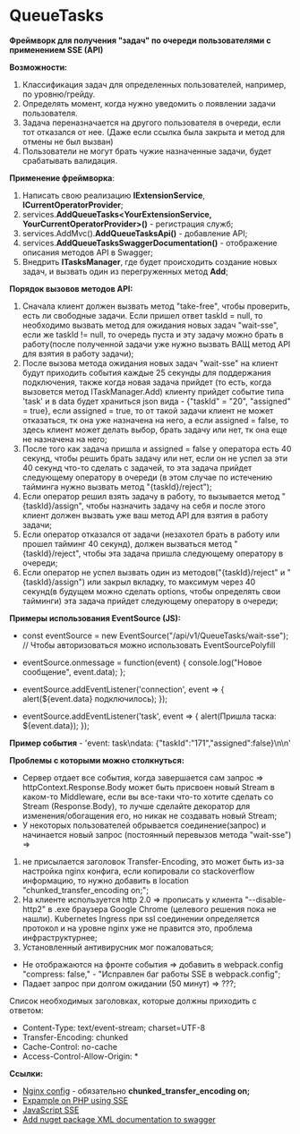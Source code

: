 # QueueTasks
**Фреймворк для получения "задач" по очереди пользователями с применением SSE (API)**


**Возможности:**
1. Классификация задач для определенных пользователей, например, по уровню/грейду.
2. Определять момент, когда нужно уведомить о появлении задачи пользователя.
3. Задача переназначается на другого пользователя в очереди, если тот отказался от нее. (Даже если ссылка была закрыта и метод для отмены не был вызван)
4. Пользователи не могут брать чужие назначенные задачи, будет срабатывать валидация.


**Применение фреймворка**:
1. Написать свою реализацию **IExtensionService**, **ICurrentOperatorProvider**;
2. services.**AddQueueTasks<YourExtensionService, YourCurrentOperatorProvider>()** - регистрация служб;
3. services.AddMvc().**AddQueueTasksApi()** - добавление API;
4. services.**AddQueueTasksSwaggerDocumentation()** - отображение описания методов API в Swagger;
5. Внедрить **ITasksManager**, где будет происходить создание новых задач, и вызвать один из перегруженных метод **Add**;


**Порядок вызовов методов API:**
1. Сначала клиент должен вызвать метод "take-free", чтобы проверить, есть ли свободные задачи.
Если пришел ответ taskId = null, то необходимо вызвать метод для ожидания новых задач "wait-sse",
если же taskId != null, то очередь пуста и эту задачу можно брать в работу(после полученной задачи уже нужно вызвать ВАЩ метод API для взятия в работу задачи);
2. После вызова метода ожидания новых задач "wait-sse" на клиент будут приходить события каждые 25 секунды для поддержания подключения, 
также когда новая задача прийдет (то есть, когда вызовется метод ITaskManager.Add) клиенту прийдет событие типа 'task' и в data будет храниться json вида - 
{"taskId" = "20", "assigned" = true},
если assigned = true, то от такой задачи клиент не может отказаться, тк она уже назначена на него, 
а если assigned = false, то здесь клиент может делать выбор, брать задачу или нет, тк она еще не назначена на него;
3. После того как задача пришла и assigned = false у оператора есть 40 секунд, чтобы решить брать задачу или нет, если он не успел за эти 40 секунд что-то сделать с задачей, 
то эта задача прийдет следующему оператору в очереди (в этом случае по истечению тайминга нужно вызвать метод "{taskId}/reject");
4. Если оператор решил взять задачу в работу, то вызывается метод "{taskId}/assign", чтобы назначить задачу на себя и 
после этого клиент должен вызвать уже ваш метод API для взятия в работу задачи;
5. Если оператор отказался от задачи (незахотел брать в работу или прошел тайминг 40 секунд), должен вызваться метод "{taskId}/reject", 
чтобы эта задача пришла следующему оператору в очереди;
6. Если оператор не успел вызвать один из методов("{taskId}/reject" и "{taskId}/assign") или закрыл вкладку, 
то максимум через 40 секунд(в будущем можно сделать options, чтобы определять свои тайминги) эта задача прийдет следующему оператору в очереди;

**Примеры использования EventSource (JS):**

- const eventSource = new EventSource("/api/v1/QueueTasks/wait-sse"); // Чтобы авторизоваться можно использовать EventSourcePolyfill
        
- eventSource.onmessage = function(event) {
  console.log("Новое сообщение", event.data);
};

- eventSource.addEventListener('connection', event => {
  alert(${event.data} подключилось);
});

- eventSource.addEventListener('task', event => {
  alert(Пришла таска: ${event.data});
});

**Пример события** - 'event: task\ndata: {"taskId":"171","assigned":false}\n\n'

**Проблемы с которыми можно столкнуться:**
- Сервер отдает все события, когда завершается сам запрос => httpContext.Response.Body может быть присвоен новый Stream в каком-то Middleware,
если вы все-таки что-то хотите сделать со Stream (Response.Body),
то лучше сделайте декоратор для изменения/обогащения его, но никак не создавать новый Stream;
- У некоторых пользователей обрывается соединение(запрос) и начинается новый запрос (постоянный перевызов метода "wait-sse") => 
1) не присылается заголовок Transfer-Encoding, 
это может быть из-за настройка nginx конфига, если копировали со stackoverflow информацию, то нужно добавить в location "chunked_transfer_encoding on;";
2) На клиенте используется http 2.0 => прописать у клиента "--disable-http2" в .exe браузера Google Chrome (целевого решения пока не нашли). 
Kubernetes Ingress при ssl соединении определяется протокол и на уровне nginx уже не правится это, проблема инфраструктурнее;
3) Установленный антивирусник мог пожаловаться;
- Не отображаются на фронте события => добавить в webpack.config "compress: false," - "Исправлен баг работы SSE в webpack.config";
- Падает запрос при долгом ожидании (50 минут) => ???;

Список необходимых заголовках, которые должны приходить с ответом:
- Content-Type: text/event-stream; charset=UTF-8
- Transfer-Encoding: chunked
- Cache-Control: no-cache
- Access-Control-Allow-Origin: *

**Ссылки:**
- [Nginx config](https://stackoverflow.com/questions/13672743/eventsource-server-sent-events-through-nginx "location section") - обязательно **chunked_transfer_encoding on;**
- [Expample on PHP using SSE](https://developer.mozilla.org/ru/docs/Web/API/Server-sent_events/Using_server-sent_events "Пример SSE на PHP")
- [JavaScript SSE](https://learn.javascript.ru/server-sent-events "Как использовать SSE в JS")
- [Add nuget package XML documentation to swagger](https://snede.net/add-nuget-package-xml-documentation-to-swagger/ "Подтягивание xml документации из nuget пакета")